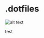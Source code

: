 # .dotfiles
![alt text](https://github.com/rotemad/dotfiles/blob/master/Screen.png?raw=true)


test
